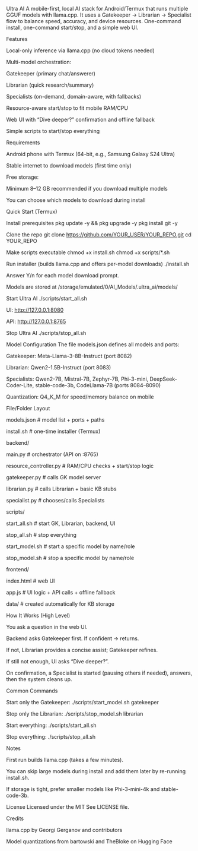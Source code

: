 Ultra AI
A mobile-first, local AI stack for Android/Termux that runs multiple GGUF models with llama.cpp. It uses a Gatekeeper → Librarian → Specialist flow to balance speed, accuracy, and device resources. One-command install, one-command start/stop, and a simple web UI.

Features

Local-only inference via llama.cpp (no cloud tokens needed)

Multi-model orchestration:

Gatekeeper (primary chat/answerer)

Librarian (quick research/summary)

Specialists (on-demand, domain-aware, with fallbacks)

Resource-aware start/stop to fit mobile RAM/CPU

Web UI with “Dive deeper?” confirmation and offline fallback

Simple scripts to start/stop everything

Requirements

Android phone with Termux (64-bit, e.g., Samsung Galaxy S24 Ultra)

Stable internet to download models (first time only)

Free storage:

Minimum 8–12 GB recommended if you download multiple models

You can choose which models to download during install

Quick Start (Termux)

Install prerequisites
pkg update -y && pkg upgrade -y
pkg install git -y

Clone the repo
git clone https://github.com/YOUR_USER/YOUR_REPO.git
cd YOUR_REPO

Make scripts executable
chmod +x install.sh
chmod +x scripts/*.sh

Run installer (builds llama.cpp and offers per-model downloads)
./install.sh

Answer Y/n for each model download prompt.

Models are stored at /storage/emulated/0/AI_Models/.ultra_ai/models/

Start Ultra AI
./scripts/start_all.sh

UI: http://127.0.0.1:8080

API: http://127.0.0.1:8765

Stop Ultra AI
./scripts/stop_all.sh

Model Configuration
The file models.json defines all models and ports:

Gatekeeper: Meta-Llama-3-8B-Instruct (port 8082)

Librarian: Qwen2-1.5B-Instruct (port 8083)

Specialists: Qwen2-7B, Mistral-7B, Zephyr-7B, Phi-3-mini, DeepSeek-Coder-Lite, stable-code-3b, CodeLlama-7B (ports 8084–8090)

Quantization: Q4_K_M for speed/memory balance on mobile

File/Folder Layout

models.json # model list + ports + paths

install.sh # one-time installer (Termux)

backend/

main.py # orchestrator (API on :8765)

resource_controller.py # RAM/CPU checks + start/stop logic

gatekeeper.py # calls GK model server

librarian.py # calls Librarian + basic KB stubs

specialist.py # chooses/calls Specialists

scripts/

start_all.sh # start GK, Librarian, backend, UI

stop_all.sh # stop everything

start_model.sh # start a specific model by name/role

stop_model.sh # stop a specific model by name/role

frontend/

index.html # web UI

app.js # UI logic + API calls + offline fallback

data/ # created automatically for KB storage

How It Works (High Level)

You ask a question in the web UI.

Backend asks Gatekeeper first. If confident → returns.

If not, Librarian provides a concise assist; Gatekeeper refines.

If still not enough, UI asks “Dive deeper?”.

On confirmation, a Specialist is started (pausing others if needed), answers, then the system cleans up.

Common Commands

Start only the Gatekeeper:
./scripts/start_model.sh gatekeeper

Stop only the Librarian:
./scripts/stop_model.sh librarian

Start everything:
./scripts/start_all.sh

Stop everything:
./scripts/stop_all.sh

Notes

First run builds llama.cpp (takes a few minutes).

You can skip large models during install and add them later by re-running install.sh.

If storage is tight, prefer smaller models like Phi-3-mini-4k and stable-code-3b.

License
Licensed under the MIT
See LICENSE file.

Credits

llama.cpp by Georgi Gerganov and contributors

Model quantizations from bartowski and TheBloke on Hugging Face
